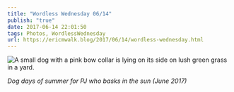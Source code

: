 ```yaml
---
title: "Wordless Wednesday 06/14"
publish: "true"
date: 2017-06-14 22:01:50
tags: Photos, WordlessWednesday
url: https://ericmwalk.blog/2017/06/14/wordless-wednesday.html
---
```


![A small dog with a pink bow collar is lying on its side on lush green grass in a yard.](https://ericmwalk.blog/uploads/2024/7e23d2cd3f.jpeg)

*Dog days of summer for PJ who basks in the sun (June 2017)*